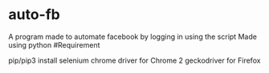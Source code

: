 # auto-fb
A program made to automate facebook by logging in using the script
Made using python
#Requirement

pip/pip3 install selenium
chrome driver for Chrome
2 geckodriver for Firefox
